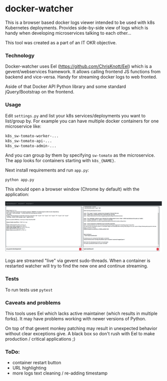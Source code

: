 docker-watcher
==============

This is a browser based docker logs viewer intended to be used with k8s Kubernetes deployments.
Provides side-by-side view of logs which is handy when developing microservices talking to each other...

This tool was created as a part of an IT OKR objective.

### Technology

Docker-watcher uses Eel (https://github.com/ChrisKnott/Eel) which is a gevent/webservices framework.
It allows calling frontend JS functions from backend and vice-versa. Handy for streaming docker logs to web fronted.

Aside of that Docker API Python library and some standard jQuery/Bootstrap on the frontend.

### Usage

Edit `settings.py` and list your k8s services/deployments you want to list/group by.
For example you can have multiple docker containers for one microservice like:

```angular2html
k8s_sw-tomato-worker-...
k8s_sw-tomato-api-...
k8s_sw-tomato-admin-...
```
And you can group by them by specifying `sw-tomato` as the microservice. The app looks for containers starting with `k8s_{NAME}`.

Next install requirements and run `app.py`:

```angular2html
python app.py
```

This should open a browser window (Chrome by default) with the application:

![Docker Watcher](screenshot.png)

Logs are streamed "live" via gevent sudo-threads. When a container is restarted watcher will try to find the new one and continue streaming.


### Tests

To run tests use `pytest`

### Caveats and problems

This tools uses Eel which lacks active maintainer (which results in multiple forks). It may have problems working with newer versions of Python.

On top of that gevent monkey patching may result in unexpected behavior without clear exceptions give. A black box so don't rush with Eel to make production / critical applications ;)


### ToDo:

* container restart button
* URL highlighting
* more logs text cleaning / re-adding timestamp
